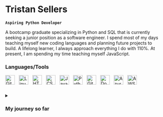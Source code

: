 # Tristan Sellers

**`Aspiring Python Developer`**

A bootcamp graduate specializing in Python and SQL that is currently seeking a junior position as a software engineer. I spend most of my days teaching myself new coding languages and planning future projects to build. A lifelong learner, I always approach everything I do with 110%. At present, I am spending my time teaching myself JavaScript.

### Languages/Tools

<img align="left" alt="Git" width="30px" style="padding-right:10px;" src="https://cdn.jsdelivr.net/gh/devicons/devicon/icons/git/git-original.svg" />
<img align="left" alt="Linux" width="30px" style="padding-right:10px;" src="https://cdn.jsdelivr.net/gh/devicons/devicon/icons/linux/linux-original.svg" />
<img align="left" alt="HTML" width="30px" style="padding-right:10px;" src="https://cdn.jsdelivr.net/gh/devicons/devicon/icons/html5/html5-plain.svg" />
<img align="left" alt="CSS" width="30px" style="padding-right:10px;" src="https://cdn.jsdelivr.net/gh/devicons/devicon/icons/css3/css3-plain.svg" />
<img align="left" alt="JavaScript" width="30px" style="padding-right:10px;" src="https://cdn.jsdelivr.net/gh/devicons/devicon/icons/javascript/javascript-plain.svg" />
<img align="left" alt="Python" width="30px" style="padding-right:10px;" src="https://cdn.jsdelivr.net/gh/devicons/devicon/icons/python/python-plain.svg" />
<img align="left" alt="GitHub" width="30px" style="padding-right:10px;" src="https://cdn.jsdelivr.net/gh/devicons/devicon/icons/github/github-original.svg" />
<img align="left" alt="Docker" width="30px" style="padding-right:10px;" src="https://cdn.jsdelivr.net/gh/devicons/devicon/icons/docker/docker-original.svg" />
<img align="left" alt="Azure" width="30px" style="padding-right:10px;" src="https://user-images.githubusercontent.com/2660262/42069843-48b884dc-7b97-11e8-9eae-ff18255369fa.png" />
<img align="left" alt="AWS" width="30px" style="padding-right:10px;" src="https://cdn.iconscout.com/icon/free/png-256/aws-1869025-1583149.png" />
<br />

#

<details>
 <summary><h3>My journey so far</h3></summary>
  From a young age, I always had a strong interest in computers, especially the software side. I would spend most of my free time on a computer, tinkering with it for as long as my parents would allow. As a high school student, I took every single software class my school offered, but felt I should take my life in the biomedical engineering direction. During my time in school, I realized this was not what I wanted my future to be. After spending time in New York performing home automation installations, I started my position at Lincoln Technical Institute. I spent most of my days working with huge amounts of data that needed to be presented in clear and concise reports, and this is what reignited my passion for coding. I sought ways to automate, simplify, and expedite tasks for myself and my colleges using scripts. After a few months, I took the leap and enrolled in a coding bootcamp, determined to change my life and build meaningful things that help the people around me. Through working overtime, commuting 2 hours each day, and even having to move across the country halfway through my bootcamp, I persevered and graduated a straight A student. Of course, this is still only the beginning, and I intend to learn and grow as much as I can every single day.
